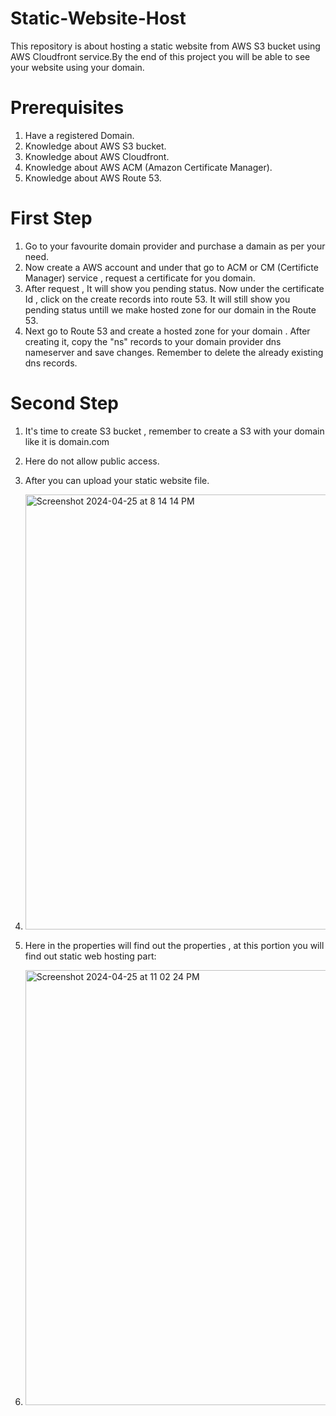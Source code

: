 # Static-Website-Host
This repository is about hosting a static website from AWS S3 bucket using AWS Cloudfront  service.By the end of this project you will be able to see your website using your domain.

# Prerequisites
1. Have a registered Domain.
2. Knowledge about AWS S3 bucket.
3. Knowledge about AWS Cloudfront.
4. Knowledge about AWS ACM (Amazon Certificate Manager).
5. Knowledge about AWS Route 53.

# First Step
1. Go to your favourite domain provider and purchase a damain as per your need.
2. Now create a AWS account and under that go to ACM or CM (Certificte Manager) service , request a certificate for you domain.
3. After request , It will show you pending status. Now under the certificate Id , click on the create records into route 53. It will still show you pending status untill we make hosted zone for our domain in the Route 53.
4. Next go to Route 53 and create a hosted zone for your domain . After creating it, copy the "ns" records to your domain provider dns nameserver and save changes. Remember to delete the already existing dns records.

# Second Step
1. It's time to create S3 bucket , remember to create a S3 with your domain like it is domain.com
2. Here do not allow public access.
3. After you can upload your static website file.
4. <img width="696" alt="Screenshot 2024-04-25 at 8 14 14 PM" src="https://github.com/nilabh91/Static-Website-Host/assets/153995859/107b7409-d560-4ec0-88ed-a30c0b2bba03">

5. Here in the properties will find out the properties , at this portion you will find out static web hosting part:

6. <img width="696" alt="Screenshot 2024-04-25 at 11 02 24 PM" src="https://github.com/nilabh91/Static-Website-Host/assets/153995859/bdd8d4fd-2208-4f0f-aae9-4b1e1671a47b">
 
